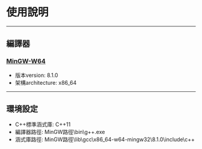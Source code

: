 # 使用說明
----
## 編譯器
### [MinGW-W64](https://sourceforge.net/projects/mingw-w64/)
* 版本version: 8.1.0
* 架構architecture: x86_64
----
## 環境設定
* C++標準涵式庫: C++11
* 編譯器路徑: MinGW路徑\bin\g++.exe
* 涵式庫路徑: MinGW路徑\lib\gcc\x86_64-w64-mingw32\8.1.0\include\c++